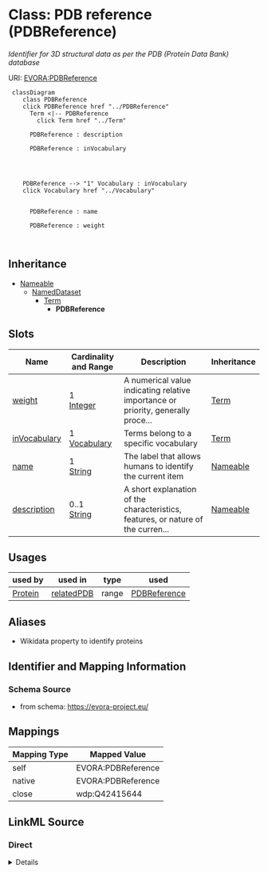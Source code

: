 

# Class: PDB reference (PDBReference)


_Identifier for 3D structural data as per the PDB (Protein Data Bank) database_





URI: [EVORA:PDBReference](https://evora-project.eu/PDBReference)






```mermaid
 classDiagram
    class PDBReference
    click PDBReference href "../PDBReference"
      Term <|-- PDBReference
        click Term href "../Term"
      
      PDBReference : description
        
      PDBReference : inVocabulary
        
          
    
    
    PDBReference --> "1" Vocabulary : inVocabulary
    click Vocabulary href "../Vocabulary"

        
      PDBReference : name
        
      PDBReference : weight
        
      
```





## Inheritance
* [Nameable](Nameable.md)
    * [NamedDataset](NamedDataset.md)
        * [Term](Term.md)
            * **PDBReference**



## Slots

| Name | Cardinality and Range | Description | Inheritance |
| ---  | --- | --- | --- |
| [weight](weight.md) | 1 <br/> [Integer](Integer.md) | A numerical value indicating relative importance or priority, generally proce... | [Term](Term.md) |
| [inVocabulary](inVocabulary.md) | 1 <br/> [Vocabulary](Vocabulary.md) | Terms belong to a specific vocabulary | [Term](Term.md) |
| [name](name.md) | 1 <br/> [String](String.md) | The label that allows humans to identify the current item | [Nameable](Nameable.md) |
| [description](description.md) | 0..1 <br/> [String](String.md) | A short explanation of the characteristics, features, or nature of the curren... | [Nameable](Nameable.md) |





## Usages

| used by | used in | type | used |
| ---  | --- | --- | --- |
| [Protein](Protein.md) | [relatedPDB](relatedPDB.md) | range | [PDBReference](PDBReference.md) |




## Aliases


* Wikidata property to identify proteins



## Identifier and Mapping Information







### Schema Source


* from schema: https://evora-project.eu/




## Mappings

| Mapping Type | Mapped Value |
| ---  | ---  |
| self | EVORA:PDBReference |
| native | EVORA:PDBReference |
| close | wdp:Q42415644 |







## LinkML Source

<!-- TODO: investigate https://stackoverflow.com/questions/37606292/how-to-create-tabbed-code-blocks-in-mkdocs-or-sphinx -->

### Direct

<details>
```yaml
name: PDBReference
description: Identifier for 3D structural data as per the PDB (Protein Data Bank)
  database
title: PDB reference
from_schema: https://evora-project.eu/
aliases:
- Wikidata property to identify proteins
close_mappings:
- wdp:Q42415644
is_a: Term

```
</details>

### Induced

<details>
```yaml
name: PDBReference
description: Identifier for 3D structural data as per the PDB (Protein Data Bank)
  database
title: PDB reference
from_schema: https://evora-project.eu/
aliases:
- Wikidata property to identify proteins
close_mappings:
- wdp:Q42415644
is_a: Term
attributes:
  weight:
    name: weight
    description: A numerical value indicating relative importance or priority, generally
      processed in ascending order. This weight helps prioritize content when organizing
      or processing data. Its value can be negative, with a default set to 0
    title: weight
    from_schema: https://evora-project.eu/
    close_mappings:
    - adms:status
    rank: 1000
    ifabsent: int(0)
    alias: weight
    owner: PDBReference
    domain_of:
    - DataProvider
    - Term
    range: integer
    required: true
    multivalued: false
  inVocabulary:
    name: inVocabulary
    description: Terms belong to a specific vocabulary
    title: in Vocabulary
    from_schema: https://evora-project.eu/
    aliases:
    - catalog
    close_mappings:
    - wdp:P972
    rank: 1000
    alias: inVocabulary
    owner: PDBReference
    domain_of:
    - Term
    range: Vocabulary
    required: true
    multivalued: false
  name:
    name: name
    description: The label that allows humans to identify the current item
    title: name
    comments:
    - 'The title of the item should be as short and descriptive as possible. E.g.
      for virus products it should basically be based on the following Pattern:

      "Virus name", "virus host type", "collection year", "country of collection"
      ex "suspected epidemiological origin", "genotype", "strain", "variant name or
      specific feature"'
    from_schema: https://evora-project.eu/
    exact_mappings:
    - dct:title
    close_mappings:
    - rdfs:label
    rank: 1000
    alias: name
    owner: PDBReference
    domain_of:
    - Nameable
    range: string
    required: true
    multivalued: false
  description:
    name: description
    description: A short explanation of the characteristics, features, or nature of
      the current item
    title: description
    comments:
    - 'Describe this item in few lines. This description will serve as a summary to
      present the item.

      '
    from_schema: https://evora-project.eu/
    exact_mappings:
    - dct:description
    rank: 1000
    alias: description
    owner: PDBReference
    domain_of:
    - Nameable
    range: string
    required: false
    multivalued: false

```
</details>